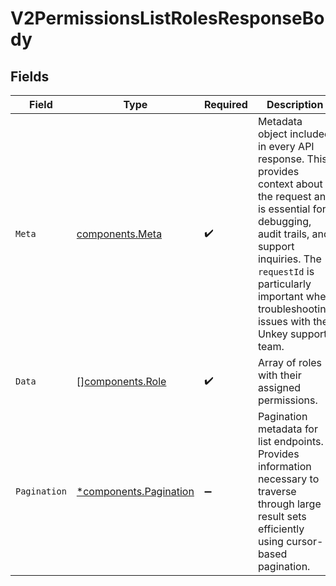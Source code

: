 # V2PermissionsListRolesResponseBody


## Fields

| Field                                                                                                                                                                                                                                                           | Type                                                                                                                                                                                                                                                            | Required                                                                                                                                                                                                                                                        | Description                                                                                                                                                                                                                                                     |
| --------------------------------------------------------------------------------------------------------------------------------------------------------------------------------------------------------------------------------------------------------------- | --------------------------------------------------------------------------------------------------------------------------------------------------------------------------------------------------------------------------------------------------------------- | --------------------------------------------------------------------------------------------------------------------------------------------------------------------------------------------------------------------------------------------------------------- | --------------------------------------------------------------------------------------------------------------------------------------------------------------------------------------------------------------------------------------------------------------- |
| `Meta`                                                                                                                                                                                                                                                          | [components.Meta](../../models/components/meta.md)                                                                                                                                                                                                              | :heavy_check_mark:                                                                                                                                                                                                                                              | Metadata object included in every API response. This provides context about the request and is essential for debugging, audit trails, and support inquiries. The `requestId` is particularly important when troubleshooting issues with the Unkey support team. |
| `Data`                                                                                                                                                                                                                                                          | [][components.Role](../../models/components/role.md)                                                                                                                                                                                                            | :heavy_check_mark:                                                                                                                                                                                                                                              | Array of roles with their assigned permissions.                                                                                                                                                                                                                 |
| `Pagination`                                                                                                                                                                                                                                                    | [*components.Pagination](../../models/components/pagination.md)                                                                                                                                                                                                 | :heavy_minus_sign:                                                                                                                                                                                                                                              | Pagination metadata for list endpoints. Provides information necessary to traverse through large result sets efficiently using cursor-based pagination.                                                                                                         |